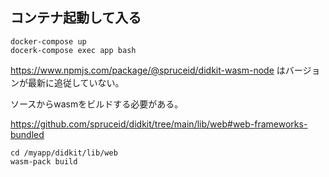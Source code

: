 ## コンテナ起動して入る
```
docker-compose up
docerk-compose exec app bash
```

https://www.npmjs.com/package/@spruceid/didkit-wasm-node はバージョンが最新に追従していない。

ソースからwasmをビルドする必要がある。


https://github.com/spruceid/didkit/tree/main/lib/web#web-frameworks-bundled
```
cd /myapp/didkit/lib/web
wasm-pack build

```
